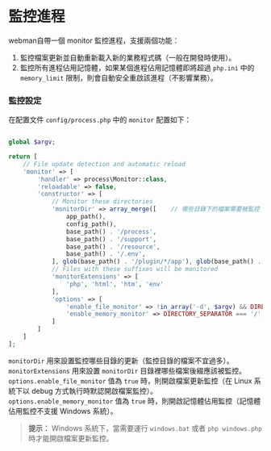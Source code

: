 # 監控進程
webman自帶一個 monitor 監控進程，支援兩個功能：
1. 監控檔案更新並自動重新載入新的業務程式碼（一般在開發時使用）。
2. 監控所有進程佔用記憶體，如果某個進程佔用記憶體即將超過 `php.ini` 中的 `memory_limit` 限制，則會自動安全重啟該進程（不影響業務）。

### 監控設定
在配置文件 `config/process.php` 中的 `monitor` 配置如下：
```php

global $argv;

return [
    // File update detection and automatic reload
    'monitor' => [
        'handler' => process\Monitor::class,
        'reloadable' => false,
        'constructor' => [
            // Monitor these directories
            'monitorDir' => array_merge([    // 哪些目錄下的檔案需要被監控
                app_path(),
                config_path(),
                base_path() . '/process',
                base_path() . '/support',
                base_path() . '/resource',
                base_path() . '/.env',
            ], glob(base_path() . '/plugin/*/app'), glob(base_path() . '/plugin/*/config'), glob(base_path() . '/plugin/*/api')),
            // Files with these suffixes will be monitored
            'monitorExtensions' => [
                'php', 'html', 'htm', 'env'
            ],
            'options' => [
                'enable_file_monitor' => !in_array('-d', $argv) && DIRECTORY_SEPARATOR === '/', // 是否開啟檔案監控
                'enable_memory_monitor' => DIRECTORY_SEPARATOR === '/',                      // 是否開啟記憶體監控
            ]
        ]
    ]
];
```
`monitorDir` 用來設置監控哪些目錄的更新（監控目錄的檔案不宜過多）。
`monitorExtensions` 用來設置 `monitorDir` 目錄裡哪些檔案後綴應該被監控。
`options.enable_file_monitor` 值為 `true` 時，則開啟檔案更新監控（在 Linux 系統下以 debug 方式執行時默認開啟檔案監控）。
`options.enable_memory_monitor` 值為 `true` 時，則開啟記憶體佔用監控（記憶體佔用監控不支援 Windows 系統）。

> **提示：**
> Windows 系統下，當需要運行 `windows.bat` 或者 `php windows.php` 時才能開啟檔案更新監控。